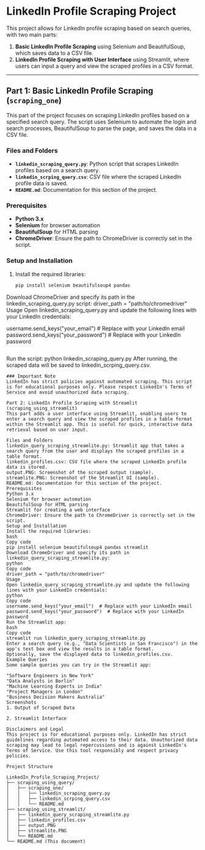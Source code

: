 # LinkedIn Profile Scraping Project

This project allows for LinkedIn profile scraping based on search queries, with two main parts:
1. **Basic LinkedIn Profile Scraping** using Selenium and BeautifulSoup, which saves data to a CSV file.
2. **LinkedIn Profile Scraping with User Interface** using Streamlit, where users can input a query and view the scraped profiles in a CSV format.

---

## Part 1: Basic LinkedIn Profile Scraping (`scraping_one`)

This part of the project focuses on scraping LinkedIn profiles based on a specified search query. The script uses Selenium to automate the login and search processes, BeautifulSoup to parse the page, and saves the data in a CSV file.

### Files and Folders
- **`linkedin_scraping_query.py`**: Python script that scrapes LinkedIn profiles based on a search query.
- **`linkedin_scrping_query.csv`**: CSV file where the scraped LinkedIn profile data is saved.
- **`README.md`**: Documentation for this section of the project.

### Prerequisites

- **Python 3.x**
- **Selenium** for browser automation
- **BeautifulSoup** for HTML parsing
- **ChromeDriver**: Ensure the path to ChromeDriver is correctly set in the script.

### Setup and Installation

1. Install the required libraries:
   ```bash
   pip install selenium beautifulsoup4 pandas
Download ChromeDriver and specify its path in the linkedin_scraping_query.py script:
driver_path = "path/to/chromedriver"
Usage
Open linkedin_scraping_query.py and update the following lines with your LinkedIn credentials:

username.send_keys("your_email")  # Replace with your LinkedIn email
password.send_keys("your_password")  # Replace with your LinkedIn password
```
```
Run the script:
python linkedin_scraping_query.py
After running, the scraped data will be saved to linkedin_scrping_query.csv.
```
### Important Note
LinkedIn has strict policies against automated scraping. This script is for educational purposes only. Please respect LinkedIn's Terms of Service and avoid unauthorized data scraping.

Part 2: LinkedIn Profile Scraping with Streamlit (scraping_using_streamlit)
This part adds a user interface using Streamlit, enabling users to enter a search query and view the scraped profiles in a table format within the Streamlit app. This is useful for quick, interactive data retrieval based on user input.

Files and Folders
linkedin_query_scraping_streamlite.py: Streamlit app that takes a search query from the user and displays the scraped profiles in a table format.
linkedin_profiles.csv: CSV file where the scraped LinkedIn profile data is stored.
output.PNG: Screenshot of the scraped output (sample).
streamlite.PNG: Screenshot of the Streamlit UI (sample).
README.md: Documentation for this section of the project.
Prerequisites
Python 3.x
Selenium for browser automation
BeautifulSoup for HTML parsing
Streamlit for creating a web interface
ChromeDriver: Ensure the path to ChromeDriver is correctly set in the script.
Setup and Installation
Install the required libraries:
bash
Copy code
pip install selenium beautifulsoup4 pandas streamlit
Download ChromeDriver and specify its path in linkedin_query_scraping_streamlite.py:
python
Copy code
driver_path = "path/to/chromedriver"
Usage
Open linkedin_query_scraping_streamlite.py and update the following lines with your LinkedIn credentials:
python
Copy code
username.send_keys("your_email")  # Replace with your LinkedIn email
password.send_keys("your_password")  # Replace with your LinkedIn password
Run the Streamlit app:
bash
Copy code
streamlit run linkedin_query_scraping_streamlite.py
Enter a search query (e.g., "Data Scientists in San Francisco") in the app's text box and view the results in a table format.
Optionally, save the displayed data to linkedin_profiles.csv.
Example Queries
Some sample queries you can try in the Streamlit app:

"Software Engineers in New York"
"Data Analysts in Berlin"
"Machine Learning Experts in India"
"Project Managers in London"
"Business Decision Makers Australia"
Screenshots
1. Output of Scraped Data

2. Streamlit Interface

Disclaimers and Legal
This project is for educational purposes only. LinkedIn has strict guidelines regarding automated access to their data. Unauthorized data scraping may lead to legal repercussions and is against LinkedIn's Terms of Service. Use this tool responsibly and respect privacy policies.

Project Structure

LinkedIn_Profile_Scraping_Project/
├── scraping_using_query/
│   ├── scraping_one/
│   │   ├── linkedin_scraping_query.py
│   │   ├── linkedin_scrping_query.csv
│   │   └── README.md
├── scraping_using_streamlit/
│   ├── linkedin_query_scraping_streamlite.py
│   ├── linkedin_profiles.csv
│   ├── output.PNG
│   ├── streamlite.PNG
│   └── README.md
└── README.md (This document)
